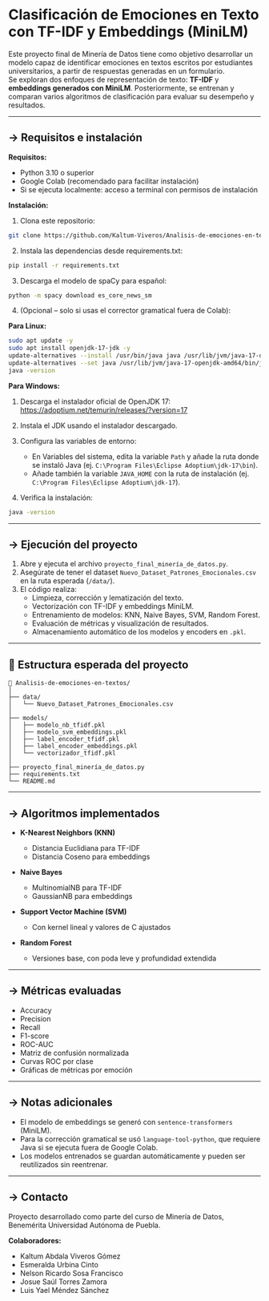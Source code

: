 # Clasificación de Emociones en Texto con TF-IDF y Embeddings (MiniLM)

Este proyecto final de Minería de Datos tiene como objetivo desarrollar un modelo capaz de identificar emociones en textos escritos por estudiantes universitarios, a partir de respuestas generadas en un formulario.  
Se exploran dos enfoques de representación de texto: **TF-IDF** y **embeddings generados con MiniLM**. Posteriormente, se entrenan y comparan varios algoritmos de clasificación para evaluar su desempeño y resultados.

---

## -> Requisitos e instalación

**Requisitos:**
- Python 3.10 o superior  
- Google Colab (recomendado para facilitar instalación)  
- Si se ejecuta localmente: acceso a terminal con permisos de instalación  

**Instalación:**

1. Clona este repositorio:

```bash
git clone https://github.com/Kaltum-Viveros/Analisis-de-emociones-en-textos.git
```

2. Instala las dependencias desde requirements.txt:

```bash
pip install -r requirements.txt
```

3. Descarga el modelo de spaCy para español:

```bash
python -m spacy download es_core_news_sm
```

4. (Opcional – solo si usas el corrector gramatical fuera de Colab):

**Para Linux:**

```bash
sudo apt update -y
sudo apt install openjdk-17-jdk -y
update-alternatives --install /usr/bin/java java /usr/lib/jvm/java-17-openjdk-amd64/bin/java 1
update-alternatives --set java /usr/lib/jvm/java-17-openjdk-amd64/bin/java
java -version
```

**Para Windows:**  
1. Descarga el instalador oficial de OpenJDK 17:  
   https://adoptium.net/temurin/releases/?version=17  

2. Instala el JDK usando el instalador descargado.  

3. Configura las variables de entorno:  
   - En Variables del sistema, edita la variable `Path` y añade la ruta donde se instaló Java (ej. `C:\Program Files\Eclipse Adoptium\jdk-17\bin`).  
   - Añade también la variable `JAVA_HOME` con la ruta de instalación (ej. `C:\Program Files\Eclipse Adoptium\jdk-17`).  

4. Verifica la instalación:  

```bash
java -version
```

---

## -> Ejecución del proyecto

1. Abre y ejecuta el archivo `proyecto_final_minería_de_datos.py`.  
2. Asegúrate de tener el dataset `Nuevo_Dataset_Patrones_Emocionales.csv` en la ruta esperada (`/data/`).  
3. El código realiza:  
   - Limpieza, corrección y lematización del texto.  
   - Vectorización con TF-IDF y embeddings MiniLM.  
   - Entrenamiento de modelos: KNN, Naive Bayes, SVM, Random Forest.  
   - Evaluación de métricas y visualización de resultados.  
   - Almacenamiento automático de los modelos y encoders en `.pkl`.  

---

## 📂 Estructura esperada del proyecto

```
📁 Analisis-de-emociones-en-textos/
│
├── data/
│   └── Nuevo_Dataset_Patrones_Emocionales.csv
│
├── models/
│   ├── modelo_nb_tfidf.pkl
│   ├── modelo_svm_embeddings.pkl
│   ├── label_encoder_tfidf.pkl
│   ├── label_encoder_embeddings.pkl
│   └── vectorizador_tfidf.pkl
│
├── proyecto_final_minería_de_datos.py
├── requirements.txt
└── README.md
```

---

## -> Algoritmos implementados

- **K-Nearest Neighbors (KNN)**  
  - Distancia Euclidiana para TF-IDF  
  - Distancia Coseno para embeddings  

- **Naive Bayes**  
  - MultinomialNB para TF-IDF  
  - GaussianNB para embeddings  

- **Support Vector Machine (SVM)**  
  - Con kernel lineal y valores de C ajustados  

- **Random Forest**  
  - Versiones base, con poda leve y profundidad extendida  

---

## -> Métricas evaluadas

- Accuracy  
- Precision  
- Recall  
- F1-score  
- ROC-AUC  
- Matriz de confusión normalizada  
- Curvas ROC por clase  
- Gráficas de métricas por emoción  

---

## -> Notas adicionales

- El modelo de embeddings se generó con `sentence-transformers` (MiniLM).  
- Para la corrección gramatical se usó `language-tool-python`, que requiere Java si se ejecuta fuera de Google Colab.  
- Los modelos entrenados se guardan automáticamente y pueden ser reutilizados sin reentrenar.  

---

## -> Contacto

Proyecto desarrollado como parte del curso de Minería de Datos, Benemérita Universidad Autónoma de Puebla.  

**Colaboradores:**  
- Kaltum Abdala Viveros Gómez  
- Esmeralda Urbina Cinto  
- Nelson Ricardo Sosa Francisco  
- Josue Saúl Torres Zamora
- Luis Yael Méndez Sánchez
